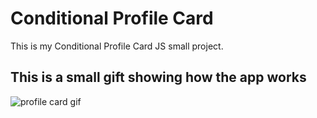 # Conditional Profile Card
This is my Conditional Profile Card JS small project. 

<h2> This is a small gift showing how the app works </h2>

<img src="conditional-formatting-card.gif" alt="profile card gif"/>

